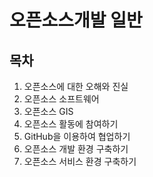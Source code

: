 # 오픈소스개발 일반

## 목차

1. 오픈소스에 대한 오해와 진실 
2. 오픈소스 소프트웨어 
3. 오픈소스 GIS 
4. 오픈소스 활동에 참여하기 
5. GitHub을 이용하여 협업하기 
6. 오픈소스 개발 환경 구축하기 
7. 오픈소스 서비스 환경 구축하기